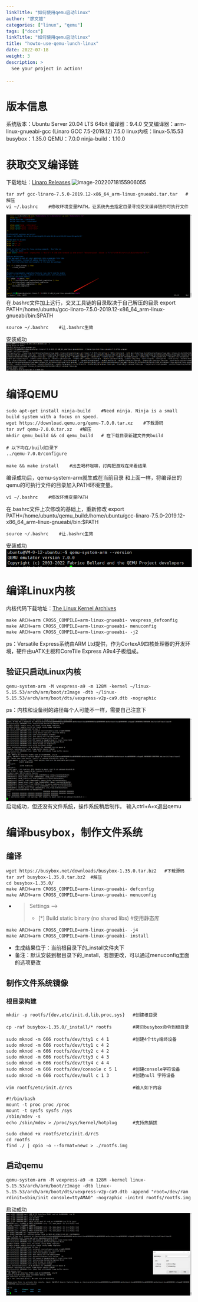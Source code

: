 ```yaml
---
linkTitle: "如何使用qemu启动linux"
author: "廖文雄"
categories: ["linux", "qemu"]
tags: ["docs"] 
linkTitle: "如何使用qemu启动linux"
title: "howto-use-qemu-lunch-linux"
date: 2022-07-18
weight: 3
description: >
  See your project in action!

---
```


# 版本信息

系统版本：Ubuntu Server 20.04 LTS 64bit
编译器：9.4.0
交叉编译器：arm-linux-gnueabi-gcc  (Linaro GCC 7.5-2019.12)  7.5.0
linux内核：linux-5.15.53
busybox：1.35.0
QEMU：7.0.0
ninja-build：1.10.0
# 获取交叉编译链
下载地址：[Linaro Releases](https://releases.linaro.org/components/toolchain/binaries/7.5-2019.12/arm-linux-gnueabi/)
![image-20220718155906055](C:%5CUsers%5Cliulf%5CDesktop%5C%E5%8D%9A%E5%AE%A2%5Cpictures.assets%5Cimage-20220718155906055.png)

``` shell
tar xvf gcc-linaro-7.5.0-2019.12-x86_64_arm-linux-gnueabi.tar.tar	#解压
vi ~/.bashrc	#修改环境变量PATH，让系统先去指定目录寻找交叉编译链的可执行文件
```

![image-20220718160818198](https://raw.githubusercontent.com/gitliulf/picture/main/image-20220718160818198.png)
在.bashrc文件加上这行，交叉工具链的目录取决于自己解压的目录
export PATH=/home/ubuntu/gcc-linaro-7.5.0-2019.12-x86_64_arm-linux-gnueabi/bin:$PATH
``` shell
source ~/.bashrc	#让.bashrc生效
```
安装成功
![image-20220718160830447](https://raw.githubusercontent.com/gitliulf/picture/main/image-20220718160830447.png)

# 编译QEMU
``` shell
sudo apt-get install ninja-build	#Need ninja. Ninja is a small build system with a focus on speed. 
wget https://download.qemu.org/qemu-7.0.0.tar.xz	#下载源码
tar xvf qemu-7.0.0.tar.xz	#解压
mkdir qemu_build && cd qemu_build	# 在下载目录新建文件夹build

# 以下均在/build目录下
../qemu-7.0.0/configure

make && make install	#出去喝杯咖啡，打两把游戏在来看结果
```

编译成功后，qemu-system-arm就生成在当前目录
和上面一样，将编译出的qemu的可执行文件的目录加入PATH环境变量。

``` shell
vi ~/.bashrc	#修改环境变量PATH
```

在.bashrc文件上次修改的基础上，重新修改
export PATH=/home/ubuntu/qemu_build:/home/ubuntu/gcc-linaro-7.5.0-2019.12-x86_64_arm-linux-gnueabi/bin:$PATH

``` shell
source ~/.bashrc	#让.bashrc生效
```

安装成功
![image-20220718160842204](https://raw.githubusercontent.com/gitliulf/picture/main/image-20220718160842204.png)
# 编译Linux内核
内核代码下载地址：[The Linux Kernel Archives](https://www.kernel.org/)
``` shell
make ARCH=arm CROSS_COMPILE=arm-linux-gnueabi- vexpress_defconfig
make ARCH=arm CROSS_COMPILE=arm-linux-gnueabi- menuconfig
make ARCH=arm CROSS_COMPILE=arm-linux-gnueabi- -j2
```

ps：Versatile Express系统由ARM Ltd提供，作为CortexA9四核处理器的开发环境，硬件由uATX主板和CoreTile Express A9x4子板组成。
## 验证只启动Linux内核
``` shell
qemu-system-arm -M vexpress-a9 -m 128M -kernel ~/linux-5.15.53/arch/arm/boot/zImage -dtb ~/linux-5.15.53/arch/arm/boot/dts/vexpress-v2p-ca9.dtb -nographic
```

ps：内核和设备树的路径每个人可能不一样，需要自己注意下

![image-20220718160857131](https://raw.githubusercontent.com/gitliulf/picture/main/image-20220718160857131.png)
启动成功，但还没有文件系统，操作系统稍后制作。
输入ctrl+A+x退出qemu

# 编译busybox，制作文件系统
## 编译
``` shell
wget https://busybox.net/downloads/busybox-1.35.0.tar.bz2	#下载源码
tar xvf busybox-1.35.0.tar.bz2	#解压
cd busybox-1.35.0/
make ARCH=arm CROSS_COMPILE=arm-linux-gnueabi- defconfig
make ARCH=arm CROSS_COMPILE=arm-linux-gnueabi- menuconfig
```
- > Settings —>
  >
  > - [*] Build static binary (no shared libs) #使用静态库

``` shell
make ARCH=arm CROSS_COMPILE=arm-linux-gnueabi- -j4
make ARCH=arm CROSS_COMPILE=arm-linux-gnueabi- install
```

- 生成结果位于：当前根目录下的_install文件夹下
- 备注：默认安装到根目录下的_install，若想更改，可以通过menuconfig里面的选项更改

## 制作文件系统镜像

### 根目录构建

``` shell
mkdir -p rootfs/{dev,etc/init.d,lib,proc,sys}   #创建根目录

cp -raf busybox-1.35.0/_install/* rootfs        #拷贝busybox命令到根目录

sudo mknod -m 666 rootfs/dev/tty1 c 4 1			#创建4个tty端终设备
sudo mknod -m 666 rootfs/dev/tty1 c 4 2
sudo mknod -m 666 rootfs/dev/tty2 c 4 2
sudo mknod -m 666 rootfs/dev/tty3 c 4 3
sudo mknod -m 666 rootfs/dev/tty4 c 4 4
sudo mknod -m 666 rootfs/dev/console c 5 1		#创建console字符设备
sudo mknod -m 666 rootfs/dev/null c 1 3			#创建null 字符设备

vim rootfs/etc/init.d/rcS						#输入如下内容
```

``` shell
#!/bin/bash 
mount -t proc proc /proc 
mount -t sysfs sysfs /sys 
/sbin/mdev -s 
echo /sbin/mdev > /proc/sys/kernel/hotplug      #支持热插拔
```

``` shell
sudo chmod +x rootfs/etc/init.d/rcS
cd rootfs
find ./ | cpio -o --format=newc > ./rootfs.img
```

## 启动qemu

``` shell
qemu-system-arm -M vexpress-a9 -m 128M -kernel linux-5.15.53/arch/arm/boot/zImage -dtb linux-5.15.53/arch/arm/boot/dts/vexpress-v2p-ca9.dtb -append "root=/dev/ram rdinit=sbin/init console=ttyAMA0" -nographic -initrd rootfs/rootfs.img
```
启动成功
![image-20220718160906354](https://raw.githubusercontent.com/gitliulf/picture/main/image-20220718160906354.png)
